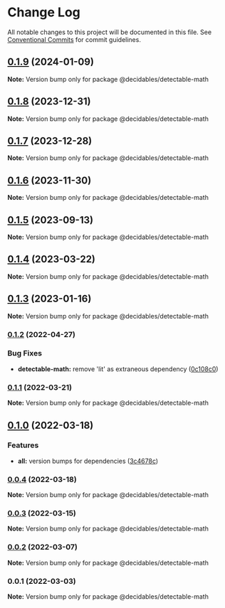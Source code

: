 # Change Log

All notable changes to this project will be documented in this file.
See [Conventional Commits](https://conventionalcommits.org) for commit guidelines.

## [0.1.9](https://github.com/decidables/decidables/compare/@decidables/detectable-math@0.1.8...@decidables/detectable-math@0.1.9) (2024-01-09)

**Note:** Version bump only for package @decidables/detectable-math





## [0.1.8](https://github.com/decidables/decidables/compare/@decidables/detectable-math@0.1.7...@decidables/detectable-math@0.1.8) (2023-12-31)

**Note:** Version bump only for package @decidables/detectable-math





## [0.1.7](https://github.com/decidables/decidables/compare/@decidables/detectable-math@0.1.6...@decidables/detectable-math@0.1.7) (2023-12-28)

**Note:** Version bump only for package @decidables/detectable-math





## [0.1.6](https://github.com/decidables/decidables/compare/@decidables/detectable-math@0.1.5...@decidables/detectable-math@0.1.6) (2023-11-30)

**Note:** Version bump only for package @decidables/detectable-math





## [0.1.5](https://github.com/decidables/decidables/compare/@decidables/detectable-math@0.1.4...@decidables/detectable-math@0.1.5) (2023-09-13)

**Note:** Version bump only for package @decidables/detectable-math





## [0.1.4](https://github.com/decidables/decidables/compare/@decidables/detectable-math@0.1.3...@decidables/detectable-math@0.1.4) (2023-03-22)

**Note:** Version bump only for package @decidables/detectable-math





## [0.1.3](https://github.com/decidables/decidables/compare/@decidables/detectable-math@0.1.2...@decidables/detectable-math@0.1.3) (2023-01-16)

**Note:** Version bump only for package @decidables/detectable-math





### [0.1.2](https://github.com/decidables/decidables/compare/@decidables/detectable-math@0.1.1...@decidables/detectable-math@0.1.2) (2022-04-27)


### Bug Fixes

* **detectable-math:** remove 'lit' as extraneous dependency ([0c108c0](https://github.com/decidables/decidables/commit/0c108c00ef5f0e2dea7cf6d70eb52ae3587c616b))



### [0.1.1](https://github.com/decidables/decidables/compare/@decidables/detectable-math@0.1.0...@decidables/detectable-math@0.1.1) (2022-03-21)

**Note:** Version bump only for package @decidables/detectable-math





## [0.1.0](https://github.com/decidables/decidables/compare/@decidables/detectable-math@0.0.4...@decidables/detectable-math@0.1.0) (2022-03-18)


### Features

* **all:** version bumps for dependencies ([3c4678c](https://github.com/decidables/decidables/commit/3c4678cb8753cac592feeaa646dd57b7ec622536))



### [0.0.4](https://github.com/decidables/decidables/compare/@decidables/detectable-math@0.0.3...@decidables/detectable-math@0.0.4) (2022-03-18)

**Note:** Version bump only for package @decidables/detectable-math





### [0.0.3](https://github.com/decidables/decidables/compare/@decidables/detectable-math@0.0.2...@decidables/detectable-math@0.0.3) (2022-03-15)

**Note:** Version bump only for package @decidables/detectable-math





### [0.0.2](https://github.com/decidables/decidables/compare/@decidables/detectable-math@0.0.1...@decidables/detectable-math@0.0.2) (2022-03-07)

**Note:** Version bump only for package @decidables/detectable-math





### 0.0.1 (2022-03-03)

**Note:** Version bump only for package @decidables/detectable-math

